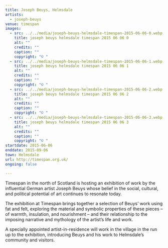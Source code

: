 ```yaml
---
title: Joseph Beuys, Helmsdale
artists:
  - joseph-beuys
venue: timespan
images:
  - src: ../../media/joseph-beuys-helmsdale-timespan-2015-06-06-0.webp
    title: joseph beuys helmsdale timespan 2015 06 06 0
    alt: ""
    credits: ""
    caption: ""
    copyright: "© "
  - src: ../../media/joseph-beuys-helmsdale-timespan-2015-06-06-1.webp
    title: joseph beuys helmsdale timespan 2015 06 06 1
    alt: ""
    credits: ""
    caption: ""
    copyright: "© "
  - src: ../../media/joseph-beuys-helmsdale-timespan-2015-06-06-2.webp
    title: joseph beuys helmsdale timespan 2015 06 06 2
    alt: ""
    credits: ""
    caption: ""
    copyright: "© "
  - src: ../../media/joseph-beuys-helmsdale-timespan-2015-06-06-3.webp
    title: joseph beuys helmsdale timespan 2015 06 06 3
    alt: ""
    credits: ""
    caption: ""
    copyright: "© "
startdate: 2015-06-06
enddate: 2015-09-06
town: Helmsdale
url: http://timespan.org.uk/
ongoing: false

---
```


Timespan in the north of Scotland is hosting an exhibition of work by the influential German artist Joseph Beuys whose belief in the social, cultural, and political potential of art continues to resonate today.

The exhibition at Timespan brings together a selection of Beuys’ work using fat and felt, exploring the material and symbolic properties of these pieces – of warmth, insulation, and nourishment – and their relationship to the imposing narrative and mythology of the artist’s life and work.

A specially appointed artist-in-residence will work in the village in the run up to the exhibition, introducing Beuys and his work to Helmsdale’s community and visitors.